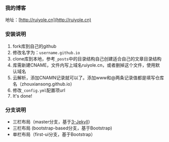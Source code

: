 ### 我的博客

地址：[http://ruiyole.cn](http://ruiyole.cn)

### 安装说明

1. fork库到自己的github
2. 修改名字为：`username.github.io`
3. clone库到本地，参考`_posts`中的目录结构自己创建适合自己的文章目录结构
4. 库需新建CNAME，文件内写上域名ruiyole.cn，或者删掉这个文件，使用默认域名
5. 云解析，添加CNAMN记录就可以了。添加www和@两条记录值都是填写仓库名（zhouxiansong.github.io）
5. 修改`_config.yml`配置项url
6. It's done!

### 分支说明

- 三栏布局（master分支，基于[3-Jekyll](https://github.com/P233/3-Jekyll)）
- 三栏布局 (bootstrap-based分支，基于Bootstrap)
- 单栏布局（first-ui分支，基于Bootstrap）

